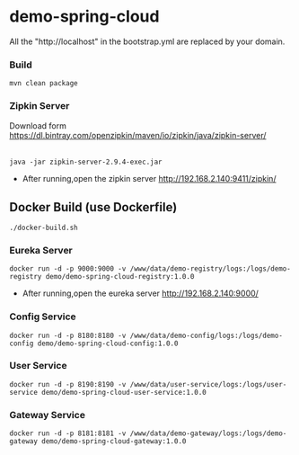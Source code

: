 # demo-spring-cloud
All the "http://localhost" in the bootstrap.yml are replaced by your domain.

### Build
`mvn clean package`

### Zipkin Server
Download form https://dl.bintray.com/openzipkin/maven/io/zipkin/java/zipkin-server/
######
`java -jar zipkin-server-2.9.4-exec.jar`
- After running,open the zipkin server http://192.168.2.140:9411/zipkin/

## Docker Build (use Dockerfile)
`./docker-build.sh`

### Eureka Server
`docker run -d -p 9000:9000 -v /www/data/demo-registry/logs:/logs/demo-registry demo/demo-spring-cloud-registry:1.0.0`
- After running,open the eureka server http://192.168.2.140:9000/

### Config Service
`docker run -d -p 8180:8180 -v /www/data/demo-config/logs:/logs/demo-config demo/demo-spring-cloud-config:1.0.0`

### User Service
`docker run -d -p 8190:8190 -v /www/data/user-service/logs:/logs/user-service demo/demo-spring-cloud-user-service:1.0.0`

### Gateway Service
`docker run -d -p 8181:8181 -v /www/data/demo-gateway/logs:/logs/demo-gateway demo/demo-spring-cloud-gateway:1.0.0`



